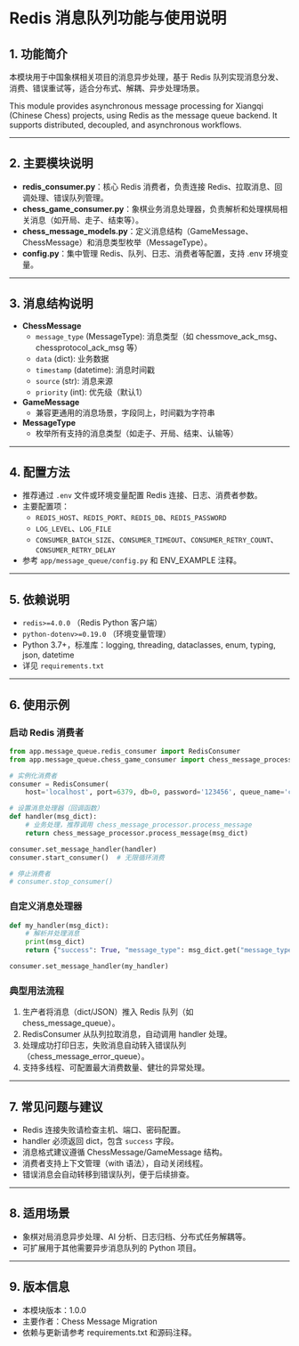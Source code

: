 # Redis 消息队列功能与使用说明

## 1. 功能简介
本模块用于中国象棋相关项目的消息异步处理，基于 Redis 队列实现消息分发、消费、错误重试等，适合分布式、解耦、异步处理场景。

This module provides asynchronous message processing for Xiangqi (Chinese Chess) projects, using Redis as the message queue backend. It supports distributed, decoupled, and asynchronous workflows.

---

## 2. 主要模块说明
- **redis_consumer.py**：核心 Redis 消费者，负责连接 Redis、拉取消息、回调处理、错误队列管理。
- **chess_game_consumer.py**：象棋业务消息处理器，负责解析和处理棋局相关消息（如开局、走子、结束等）。
- **chess_message_models.py**：定义消息结构（GameMessage、ChessMessage）和消息类型枚举（MessageType）。
- **config.py**：集中管理 Redis、队列、日志、消费者等配置，支持 .env 环境变量。

---

## 3. 消息结构说明
- **ChessMessage**
  - `message_type` (MessageType): 消息类型（如 chessmove_ack_msg、chessprotocol_ack_msg 等）
  - `data` (dict): 业务数据
  - `timestamp` (datetime): 消息时间戳
  - `source` (str): 消息来源
  - `priority` (int): 优先级（默认1）
- **GameMessage**
  - 兼容更通用的消息场景，字段同上，时间戳为字符串
- **MessageType**
  - 枚举所有支持的消息类型（如走子、开局、结束、认输等）

---

## 4. 配置方法
- 推荐通过 `.env` 文件或环境变量配置 Redis 连接、日志、消费者参数。
- 主要配置项：
  - `REDIS_HOST`、`REDIS_PORT`、`REDIS_DB`、`REDIS_PASSWORD`
  - `LOG_LEVEL`、`LOG_FILE`
  - `CONSUMER_BATCH_SIZE`、`CONSUMER_TIMEOUT`、`CONSUMER_RETRY_COUNT`、`CONSUMER_RETRY_DELAY`
- 参考 `app/message_queue/config.py` 和 ENV_EXAMPLE 注释。

---

## 5. 依赖说明
- `redis>=4.0.0`  （Redis Python 客户端）
- `python-dotenv>=0.19.0`  （环境变量管理）
- Python 3.7+，标准库：logging, threading, dataclasses, enum, typing, json, datetime
- 详见 `requirements.txt`

---

## 6. 使用示例

### 启动 Redis 消费者
```python
from app.message_queue.redis_consumer import RedisConsumer
from app.message_queue.chess_game_consumer import chess_message_processor

# 实例化消费者
consumer = RedisConsumer(
    host='localhost', port=6379, db=0, password='123456', queue_name='chess_message_queue')

# 设置消息处理器（回调函数）
def handler(msg_dict):
    # 业务处理，推荐调用 chess_message_processor.process_message
    return chess_message_processor.process_message(msg_dict)

consumer.set_message_handler(handler)
consumer.start_consumer()  # 无限循环消费

# 停止消费者
# consumer.stop_consumer()
```

### 自定义消息处理器
```python
def my_handler(msg_dict):
    # 解析并处理消息
    print(msg_dict)
    return {"success": True, "message_type": msg_dict.get("message_type")}

consumer.set_message_handler(my_handler)
```

### 典型用法流程
1. 生产者将消息（dict/JSON）推入 Redis 队列（如 chess_message_queue）。
2. RedisConsumer 从队列拉取消息，自动调用 handler 处理。
3. 处理成功打印日志，失败消息自动转入错误队列（chess_message_error_queue）。
4. 支持多线程、可配置最大消费数量、健壮的异常处理。

---

## 7. 常见问题与建议
- Redis 连接失败请检查主机、端口、密码配置。
- handler 必须返回 dict，包含 `success` 字段。
- 消息格式建议遵循 ChessMessage/GameMessage 结构。
- 消费者支持上下文管理（with 语法），自动关闭线程。
- 错误消息会自动转移到错误队列，便于后续排查。

---

## 8. 适用场景
- 象棋对局消息异步处理、AI 分析、日志归档、分布式任务解耦等。
- 可扩展用于其他需要异步消息队列的 Python 项目。

---

## 9. 版本信息
- 本模块版本：1.0.0
- 主要作者：Chess Message Migration
- 依赖与更新请参考 requirements.txt 和源码注释。 